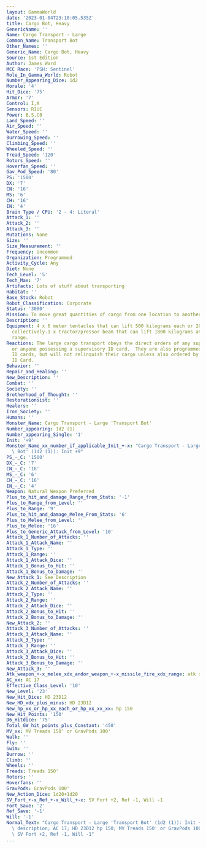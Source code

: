 ```yaml
---
layout: GammaWorld
date: '2023-01-04T23:10:05.535Z'
title: Cargo Bot, Heavy
GenericName: ''
Name: Cargo Transport - Large
Common_Name: Transport Bot
Other_Names: ''
Generic_Name: Cargo Bot, Heavy
Source: 1st Edition
Author: James Ward
MCC Race: 'PSH: Sentinel'
Role_In_Gamma_World: Robot
Number_Appearing_Dice: 1d2
Morale: '4'
Hit_Dice: '75'
Armor: '7'
Control: I,A
Sensors: RIUC
Power: B,S,C8
Land_Speed: ''
Air_Speed: ''
Water_Speed: ''
Burrowing_Speed: ''
Climbing_Speed: ''
Wheeled_Speed: ''
Tread_Speed: '120'
Rotors_Speed: ''
Hoverfan_Speed: ''
Gav_Pod_Speed: '80'
PS: '1500'
DX: '7'
CN: '16'
MS: '6'
CH: '16'
IN: '4'
Brain Type / CPU: '2 - 4: Literal'
Attack_1: ''
Attack_2: ''
Attack_3: ''
Mutations: None
Size: ''
Size_Measurement: ''
Frequency: Uncommon
Organization: Programmed
Activity_Cycle: Any
Diet: None
Tech_Level: '5'
Tech_Max: '7'
Artifacts: Lots of stuff about transporting
Habitat: ''
Base_Stock: Robot
Robot_Classification: Corporate
Status: '3000'
Mission: To move great quantities of cargo from one location to another.
Description: ''
Equipment: 4 x 6 meter tentacles that can lift 500 kilograms each or 2000 kilograms
  collectively.1 x tractor/pressor beam that can lift 1800 kilograms at a 30 meter
  range.
Reactions: The large cargo transport obeys the direct orders of any supervisory borg,
  or anyone possessing a supervisory ID card.  They are also programmed to obey Civil
  ID cards, but will not relinquish their cargo unless also ordered by a supervisory
  ID Card.
Behavior: ''
Repair_and_Healing: ''
New_Description: ''
Combat: ''
Society: ''
Brotherhood_of_Thought: ''
Restorationsist: ''
Healers: ''
Iron_Society: ''
Humans: ''
Monster_Name: Cargo Transport - Large 'Transport Bot'
Number_appearing: 1d2 (1)
Number_appearing_Single: '1'
Init: '+9'
Monster_Name_xx_number_if_applicable_Init_+-x: "Cargo Transport - Large 'Transport\
  \ Bot' (1d2 (1)): Init +9"
PS_-_C: '1500'
DX_-_C: '7'
CN_-_C: '16'
MS_-_C: '6'
CH_-_C: '16'
IN_-_C: '4'
Weapon: Natural Weapon Preferred
Plus_to_hit_and_damage_Range_from_Stats: '-1'
Plus_to_Range_from_Level: ''
Plus_to_Range: '9'
Plus_to_hit_and_damage_Melee_From_Stats: '6'
Plus_to_Melee_from_Level: ''
Plus_to_Melee: '16'
Plus_to_Generic_Attack_from_Level: '10'
Attack_1_Number_of_Attacks: ''
Attack_1_Attack_Name: ''
Attack_1_Type: ''
Attack_1_Range: ''
Attack_1_Attack_Dice: ''
Attack_1_Bonus_to_Hit: ''
Attack_1_Bonus_to_Damage: ''
New_Attack_1: See Description
Attack_2_Number_of_Attacks: ''
Attack_2_Attack_Name: ''
Attack_2_Type: ''
Attack_2_Range: ''
Attack_2_Attack_Dice: ''
Attack_2_Bonus_to_Hit: ''
Attack_2_Bonus_to_Damage: ''
New_Attack_2: ''
Attack_3_Number_of_Attacks: ''
Attack_3_Attack_Name: ''
Attack_3_Type: ''
Attack_3_Range: ''
Attack_3_Attack_Dice: ''
Attack_3_Bonus_to_Hit: ''
Attack_3_Bonus_to_Damage: ''
New_Attack_3: ''
Atk_weapon_+-x_melee_xdx_andor_weapon_+-x_missile_fire_xdx_range: atk see description
AC_xx: AC 17
Effective_Class_Level: '10'
New_Level: '23'
New_Hit_Dice: HD 23D12
New_HD_xdx_plus_minus: HD 23D12
New_hp_xx_or_hp_xx_each_or_hp_xx_xx_xx: hp 150
New_Hit_Points: '150'
D6_Hitdice: '75'
Total_GW_hit_points_plus_Constant: '450'
MV_xx: MV Treads 150' or GravPods 100'
Walk: ''
Fly: ''
Swim: ''
Burrow: ''
Climb: ''
Wheels: ''
Treads: Treads 150'
Rotors: ''
Hoverfans: ''
GravPods: GravPods 100'
New_Action_Dice: 1d20+1d20
SV_Fort_+-x_Ref_+-x_Will_+-x: SV Fort +2, Ref -1, Will -1
Fort_Save: '2'
Ref_Save: '-1'
Will: '-1'
Normal_Text: "Cargo Transport - Large 'Transport Bot' (1d2 (1)): Init +9; atk see\
  \ description; AC 17; HD 23D12 hp 150; MV Treads 150' or GravPods 100' ; 1d20+1d20;\
  \ SV Fort +2, Ref -1, Will -1"
...
```

